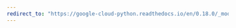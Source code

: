 ```yaml
---
redirect_to: "https://google-cloud-python.readthedocs.io/en/0.18.0/_modules/gcloud/datastore/batch.html"
---
```

